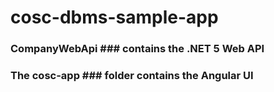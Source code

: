 # cosc-dbms-sample-app

### CompanyWebApi ### contains the .NET 5 Web API

### The cosc-app ### folder contains the Angular UI
